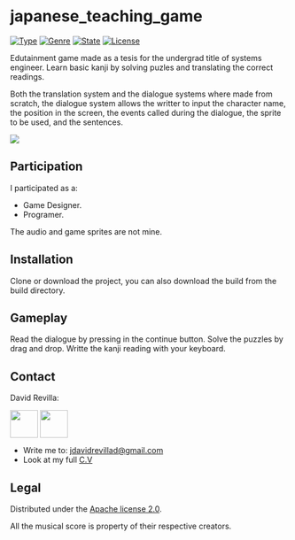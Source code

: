 # japanese_teaching_game
> 

[![Type](https://img.shields.io/badge/Type-Videogame-945C1D.svg)](https://github.com/ZLTM/ggj2020)
[![Genre](https://img.shields.io/badge/Genre-Narrative-DDA76A.svg)](https://packagist.org/packages/phpunit/phpunit)
[![State](https://img.shields.io/badge/State-Finished-2C834F.svg)](https://packagist.org/packages/phpunit/phpunit)
[![License](https://img.shields.io/badge/License-Apache%202--0-343E7D.svg)](https://packagist.org/packages/phpunit/phpunit)

Edutainment game made as a tesis for the undergrad title of systems engineer.
Learn basic kanji by solving puzles and translating the correct readings.

Both the translation system and the dialogue systems where made from scratch,
the dialogue system allows the writter to input the character name, the position in the screen, the events called during the dialogue,
the sprite to be used, and the sentences.

<img border="0" align="center"  src="https://imgur.com/yIyOC6X"></a>

## Participation

I participated as a:

* Game Designer.
* Programer.

The audio and game sprites are not mine.

## Installation

Clone or download the project, you can also download the build from the build directory.

## Gameplay

Read the dialogue by pressing in the continue button.
Solve the puzzles by drag and drop.
Writte the kanji reading with your keyboard.

## Contact

David Revilla:

<a href="https://twitter.com/ZLTM_david" target="_blank">
  <img width="50" height="50" border="0" align="center"  src="https://i.imgur.com/NseqTcz.jpg"></a>
<a href="https://www.linkedin.com/in/zolutr/" target="_blank">
  <img width="50" height="50" border="0" align="center"  src="https://i.imgur.com/ZDZ4lgx.png"></a>

* Write me to: jdavidrevillad@gmail.com
* Look at my full [C.V](https://drive.google.com/drive/folders/0B9XODKe51qg8aFFXRE9aNE15QWc?usp=sharing)


## Legal

Distributed under the [Apache license 2.0](https://choosealicense.com/licenses/apache-2.0/). 

All the musical score is property of their respective creators.
